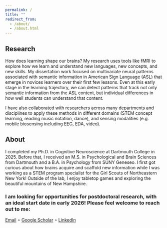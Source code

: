 ```yaml
---
permalink: /
title: ""
redirect_from: 
  - /about/
  - /about.html
---
```

## Research
How does learning shape our brains? My research uses tools like fMRI to explore how we learn and understand new languages, new concepts, and new skills. My dissertation work focused on multivariate neural patterns associated with semantic information in American Sign Language (ASL) that emerge in novices learners over their first few lessons. Even at this early stage in the learning trajectory, we can detect patterns that track not only semantic information from the ASL content, but individual differences in how well students can understand that content.

I have also collaborated with researchers across many departments and disciplines to apply these methods in different domains (STEM concept learning, reading music notation, dance), and sensing modalities (e.g. mobile biosensing including EEG, EDA, video).

## About
I completed my Ph.D. in Cognitive Neuroscience at Dartmouth College in 2025. Before that, I received an M.S. in Psychological and Brain Sciences from Dartmouth and a B.A. in Psychology from SUNY Geneseo.
I first got curious about how brains acquire and scaffold new information while I was working as a STEM program specialist for the Girl Scouts of Northeastern New York!
Outside of the lab, I enjoy tabletop games and exploring the beautiful mountains of New Hampshire.

### I am looking for opportunities for postdoctoral research, with an ideal start date in early 2026! Please feel welcome to reach out to me:
[Email](mailto:meg.hillis12@gmail.com)  ∘  [Google Scholar](https://scholar.google.com/citations?user=QCNApjcAAAAJ&hl=en)  ∘  [LinkedIn](https://www.linkedin.com/in/megan-hillis-56bb56128/)
